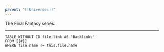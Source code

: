 ```yaml
---
parent: "[[Universes]]"
---
```

The Final Fantasy series.

---

```dataview
TABLE WITHOUT ID file.link AS "Backlinks"
FROM [[#]]
WHERE file.name != this.file.name
```